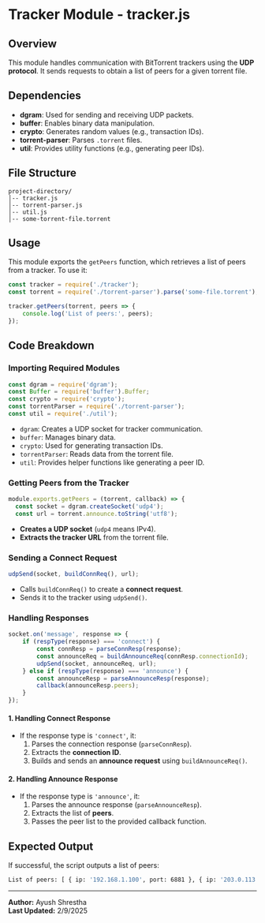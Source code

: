 # Tracker Module - tracker.js

## Overview
This module handles communication with BitTorrent trackers using the **UDP protocol**. It sends requests to obtain a list of peers for a given torrent file.

## Dependencies
- **dgram**: Used for sending and receiving UDP packets.
- **buffer**: Enables binary data manipulation.
- **crypto**: Generates random values (e.g., transaction IDs).
- **torrent-parser**: Parses `.torrent` files.
- **util**: Provides utility functions (e.g., generating peer IDs).

## File Structure
```
project-directory/
│-- tracker.js
│-- torrent-parser.js
│-- util.js
│-- some-torrent-file.torrent
```

## Usage
This module exports the `getPeers` function, which retrieves a list of peers from a tracker. To use it:
```js
const tracker = require('./tracker');
const torrent = require('./torrent-parser').parse('some-file.torrent');

tracker.getPeers(torrent, peers => {
    console.log('List of peers:', peers);
});
```

## Code Breakdown
### Importing Required Modules
```js
const dgram = require('dgram');
const Buffer = require('buffer').Buffer;
const crypto = require('crypto');
const torrentParser = require('./torrent-parser');
const util = require('./util');
```
- `dgram`: Creates a UDP socket for tracker communication.
- `buffer`: Manages binary data.
- `crypto`: Used for generating transaction IDs.
- `torrentParser`: Reads data from the torrent file.
- `util`: Provides helper functions like generating a peer ID.

### Getting Peers from the Tracker
```js
module.exports.getPeers = (torrent, callback) => {
  const socket = dgram.createSocket('udp4');
  const url = torrent.announce.toString('utf8');
```
- **Creates a UDP socket** (`udp4` means IPv4).
- **Extracts the tracker URL** from the torrent file.

### Sending a Connect Request
```js
udpSend(socket, buildConnReq(), url);
```
- Calls `buildConnReq()` to create a **connect request**.
- Sends it to the tracker using `udpSend()`.

### Handling Responses
```js
socket.on('message', response => {
    if (respType(response) === 'connect') {
        const connResp = parseConnResp(response);
        const announceReq = buildAnnounceReq(connResp.connectionId);
        udpSend(socket, announceReq, url);
    } else if (respType(response) === 'announce') {
        const announceResp = parseAnnounceResp(response);
        callback(announceResp.peers);
    }
});
```
#### **1. Handling Connect Response**
- If the response type is `'connect'`, it:
  1. Parses the connection response (`parseConnResp`).
  2. Extracts the **connection ID**.
  3. Builds and sends an **announce request** using `buildAnnounceReq()`.

#### **2. Handling Announce Response**
- If the response type is `'announce'`, it:
  1. Parses the announce response (`parseAnnounceResp`).
  2. Extracts the list of **peers**.
  3. Passes the peer list to the provided callback function.

## Expected Output
If successful, the script outputs a list of peers:
```sh
List of peers: [ { ip: '192.168.1.100', port: 6881 }, { ip: '203.0.113.45', port: 6882 } ]
```
---
**Author:** Ayush Shrestha   
**Last Updated:** 2/9/2025

